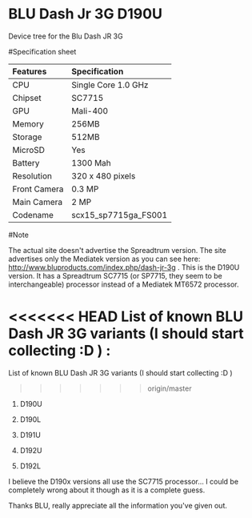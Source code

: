 # BLU Dash Jr 3G D190U
Device tree for the Blu Dash JR 3G

#Specification sheet

|Features       | Specification       |
| :-------------| :-------------------|
|CPU            | Single Core 1.0 GHz |
|Chipset        | SC7715              |
|GPU            | Mali-400            |
|Memory         | 256MB               |
|Storage        | 512MB               |
|MicroSD        | Yes                 |
|Battery        | 1300 Mah            |
|Resolution     | 320 x 480 pixels    |
|Front Camera   | 0.3 MP              |
|Main Camera    | 2 MP                |
|Codename       | scx15_sp7715ga_FS001|

#Note

The actual site doesn't advertise the Spreadtrum version. The site advertises only the Mediatek version as you can see here: http://www.bluproducts.com/index.php/dash-jr-3g .
This is the D190U version. It has a Spreadtrum SC7715 (or SP7715, they seem to be interchangeable) processor instead of a Mediatek MT6572 processor.


<<<<<<< HEAD
List of known BLU Dash JR 3G variants (I should start collecting :D ) :
=======
List of known BLU Dash JR 3G variants (I should start collecting :D )
>>>>>>> origin/master

1. D190U

2. D190L

3. D191U

4. D192U

5. D192L

I believe the D190x versions all use the SC7715 processor... I could be completely wrong about it though as it is a complete guess.

Thanks BLU, really appreciate all the information you've given out.
